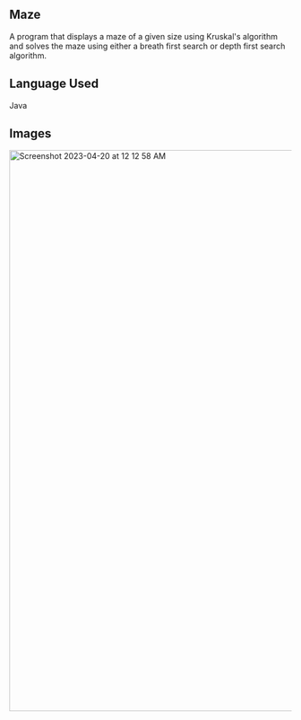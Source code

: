## Maze

A program that displays a maze of a given size using Kruskal's algorithm and solves the maze using either a breath first search or depth first search algorithm.

## Language Used

Java

## Images

<img width="1000" alt="Screenshot 2023-04-20 at 12 12 58 AM" src="https://github.com/jpnortonwastaken/Maze/assets/132861519/d4040805-c1aa-479e-a493-61467ba19180">
